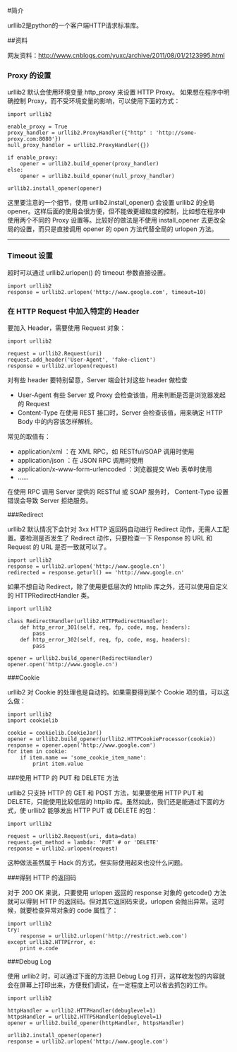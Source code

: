 #简介

urllib2是python的一个客户端HTTP请求标准库。

##资料

网友资料：<http://www.cnblogs.com/yuxc/archive/2011/08/01/2123995.html>

### Proxy 的设置

urllib2 默认会使用环境变量 http_proxy 来设置 HTTP Proxy。
如果想在程序中明确控制 Proxy，而不受环境变量的影响，可以使用下面的方式：

``` 
import urllib2
 
enable_proxy = True
proxy_handler = urllib2.ProxyHandler({"http" : 'http://some-proxy.com:8080'})
null_proxy_handler = urllib2.ProxyHandler({})
 
if enable_proxy:
    opener = urllib2.build_opener(proxy_handler)
else:
    opener = urllib2.build_opener(null_proxy_handler)
 
urllib2.install_opener(opener)
```
这里要注意的一个细节，使用 urllib2.install_opener() 会设置 urllib2 的全局 opener。这样后面的使用会很方便，但不能做更细粒度的控制，比如想在程序中使用两个不同的 Proxy 设置等。比较好的做法是不使用 install_opener 去更改全局的设置，而只是直接调用 opener 的 open 方法代替全局的 urlopen 方法。
***
### Timeout 设置

超时可以通过 urllib2.urlopen() 的 timeout 参数直接设置。

```
import urllib2
response = urllib2.urlopen('http://www.google.com', timeout=10)
```

### 在 HTTP Request 中加入特定的 Header

要加入 Header，需要使用 Request 对象：

```
import urllib2
 
request = urllib2.Request(uri)
request.add_header('User-Agent', 'fake-client')
response = urllib2.urlopen(request)
```
对有些 header 要特别留意，Server 端会针对这些 header 做检查
* User-Agent 有些 Server 或 Proxy 会检查该值，用来判断是否是浏览器发起的 Request
* Content-Type 在使用 REST 接口时，Server 会检查该值，用来确定 HTTP Body 中的内容该怎样解析。

常见的取值有：

* application/xml ：在 XML RPC，如 RESTful/SOAP 调用时使用
* application/json ：在 JSON RPC 调用时使用
* application/x-www-form-urlencoded ：浏览器提交 Web 表单时使用
* ……

在使用 RPC 调用 Server 提供的 RESTful 或 SOAP 服务时， Content-Type 设置错误会导致 Server 拒绝服务。

###Redirect

urllib2 默认情况下会针对 3xx HTTP 返回码自动进行 Redirect 动作，无需人工配置。要检测是否发生了 Redirect 动作，只要检查一下 Response 的 URL 和 Request 的 URL 是否一致就可以了。


```
import urllib2
response = urllib2.urlopen('http://www.google.cn')
redirected = response.geturl() == 'http://www.google.cn'
```    

如果不想自动 Redirect，除了使用更低层次的 httplib 库之外，还可以使用自定义的 HTTPRedirectHandler 类。

```
import urllib2
 
class RedirectHandler(urllib2.HTTPRedirectHandler):
    def http_error_301(self, req, fp, code, msg, headers):
        pass
    def http_error_302(self, req, fp, code, msg, headers):
        pass
 
opener = urllib2.build_opener(RedirectHandler)
opener.open('http://www.google.cn')
```

###Cookie

urllib2 对 Cookie 的处理也是自动的。如果需要得到某个 Cookie 项的值，可以这么做：

```
import urllib2
import cookielib
 
cookie = cookielib.CookieJar()
opener = urllib2.build_opener(urllib2.HTTPCookieProcessor(cookie))
response = opener.open('http://www.google.com')
for item in cookie:
    if item.name == 'some_cookie_item_name':
        print item.value
```

###使用 HTTP 的 PUT 和 DELETE 方法

urllib2 只支持 HTTP 的 GET 和 POST 方法，如果要使用 HTTP PUT 和 DELETE，只能使用比较低层的 httplib 库。虽然如此，我们还是能通过下面的方式，使 urllib2 能够发出 HTTP PUT 或 DELETE 的包：

```
import urllib2
 
request = urllib2.Request(uri, data=data)
request.get_method = lambda: 'PUT' # or 'DELETE'
response = urllib2.urlopen(request)
```

这种做法虽然属于 Hack 的方式，但实际使用起来也没什么问题。

###得到 HTTP 的返回码

对于 200 OK 来说，只要使用 urlopen 返回的 response 对象的 getcode() 方法就可以得到 HTTP 的返回码。但对其它返回码来说，urlopen 会抛出异常。这时候，就要检查异常对象的 code 属性了：

```
import urllib2
try:
    response = urllib2.urlopen('http://restrict.web.com')
except urllib2.HTTPError, e:
    print e.code
```

###Debug Log

使用 urllib2 时，可以通过下面的方法把 Debug Log 打开，这样收发包的内容就会在屏幕上打印出来，方便我们调试，在一定程度上可以省去抓包的工作。

```
import urllib2
 
httpHandler = urllib2.HTTPHandler(debuglevel=1)
httpsHandler = urllib2.HTTPSHandler(debuglevel=1)
opener = urllib2.build_opener(httpHandler, httpsHandler)
 
urllib2.install_opener(opener)
response = urllib2.urlopen('http://www.google.com')
```
